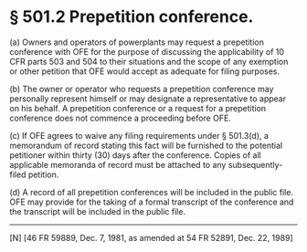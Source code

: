 # § 501.2   Prepetition conference.

(a) Owners and operators of powerplants may request a prepetition conference with OFE for the purpose of discussing the applicability of 10 CFR parts 503 and 504 to their situations and the scope of any exemption or other petition that OFE would accept as adequate for filing purposes.


(b) The owner or operator who requests a prepetition conference may personally represent himself or may designate a representative to appear on his behalf. A prepetition conference or a request for a prepetition conference does not commence a proceeding before OFE.


(c) If OFE agrees to waive any filing requirements under § 501.3(d), a memorandum of record stating this fact will be furnished to the potential petitioner within thirty (30) days after the conference. Copies of all applicable memoranda of record must be attached to any subsequently-filed petition.


(d) A record of all prepetition conferences will be included in the public file. OFE may provide for the taking of a formal transcript of the conference and the transcript will be included in the public file.



---

[N] [46 FR 59889, Dec. 7, 1981, as amended at 54 FR 52891, Dec. 22, 1989]




